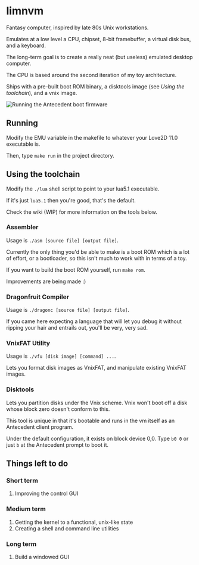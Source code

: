 # limnvm

Fantasy computer, inspired by late 80s Unix workstations.

Emulates at a low level a CPU, chipset, 8-bit framebuffer, a virtual disk bus, and a keyboard.

The long-term goal is to create a really neat (but useless) emulated desktop computer.

The CPU is based around the second iteration of my toy architecture.

Ships with a pre-built boot ROM binary, a disktools image (see *Using the toolchain*), and a vnix image.

![Running the Antecedent boot firmware](https://i.imgur.com/LmF2ZaE.png)
## Running

Modify the EMU variable in the makefile to whatever your Love2D 11.0 executable is.

Then, type `make run` in the project directory.

## Using the toolchain

Modify the `./lua` shell script to point to your lua5.1 executable.

If it's just `lua5.1` then you're good, that's the default.

Check the wiki (WIP) for more information on the tools below.

### Assembler

Usage is `./asm [source file] [output file]`.

Currently the only thing you'd be able to make is a boot ROM which is a lot of effort, or a bootloader, so this isn't much to work with in terms of a toy.

If you want to build the boot ROM yourself, run `make rom`.

Improvements are being made :)

### Dragonfruit Compiler

Usage is `./dragonc [source file] [output file]`.

If you came here expecting a language that will let you debug it without ripping your hair and entrails out, you'll be very, very sad.

### VnixFAT Utility

Usage is `./vfu [disk image] [command] ...`.

Lets you format disk images as VnixFAT, and manipulate existing VnixFAT images.

### Disktools

Lets you partition disks under the Vnix scheme. Vnix won't boot off a disk whose block zero doesn't conform to this.

This tool is unique in that it's bootable and runs in the vm itself as an Antecedent client program.

Under the default configuration, it exists on block device 0,0. Type `b0 0` or just `b` at the Antecedent prompt to boot it.

## Things left to do

### Short term

1. Improving the control GUI

### Medium term

1. Getting the kernel to a functional, unix-like state
2. Creating a shell and command line utilities

### Long term

1. Build a windowed GUI